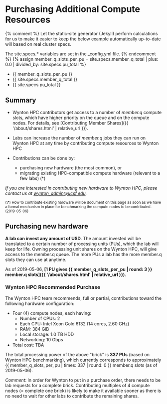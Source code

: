 # Purchasing Additional Compute Resources


{% comment %}
Let the static-site generator (Jekyll) perform calculations for us to make
it easier to keep the below example automatically up-to-date will based on
real cluster specs.

The site.specs.* variables are set in the _config.yml file.
{% endcomment %}
{% assign member_q_slots_per_pu = site.specs.member_q_total | plus: 0.0 | divided_by: site.specs.pu_total %}


* {{ member_q_slots_per_pu }}
* {{ site.specs.member_q_total }}
* {{ site.specs.pu_total }}


## Summary

* Wynton HPC contributors get access to a number of _member.q_ compute slots, which have higher priority on the queue and on the compute nodes.  For details, see [Contributing Member Shares]({{ '/about/shares.html' | relative_url }}).

* Labs can increase the number of _member.q_ jobs they can run on Wynton HPC at any time by contributing compute resources to Wynton HPC

* Contributions can be done by:
  - purchasing new hardware (the most common), or
  - migrating existing HPC-compatible compute hardware (relevant to a few labs) (\*)


_If you are interested in contributing new hardware to Wynton HPC, please contact us at [wynton_admin@ucsf.edu](mailto:wynton_admin@ucsf.edu)._


<small>
(\*) How to contribute existing hardware will be document on this page as soon as we have a formal mechanism in place for benchmarking the compute nodes to be contributed. (2019-05-06)
</small>


## Purchasing new hardware

**A lab can invest any amount of USD**.  The amount invested will be translated to a certain number of processing units (PUs), which the lab will keep for life.  Owning processing unit shares on the Wynton HPC, will give access to the member.q queue.  The more PUs a lab has the more member.q slots they can use at anytime.

As of 2019-05-06, **[1 PU gives {{ member_q_slots_per_pu | round: 3 }} member.q slots]({{ '/about/shares.html' | relative_url }})**.


### Wynton HPC Recommended Purchase

The Wynton HPC team recommends, full or partial, contributions toward the following hardware configuration:

 * Four (4) compute nodes, each having:
   - Number of CPUs: 2
   - Each CPU: Intel Xeon Gold 6132 (14 cores, 2.60 GHz)
   - RAM: 384 GiB
   - Local storage: 1.0 TB HDD
   - Networking: 10 Gbps
 * Total cost: TBA

The total processing power of the above "brick" is **337 PUs** (based on Wynton HPC benchmarking), which currently corresponds to approximately {{ member_q_slots_per_pu | times: 337 | round: 0 }} member.q slots (as of 2019-05-06).


_Comment_: In order for Wynton to put in a purchase order, there needs to be lab requests for a complete brick.  Contributing multiples of 4 compute nodes (= complete one brick) is likely to make it available sooner as there is no need to wait for other labs to contribute the remaining shares.

